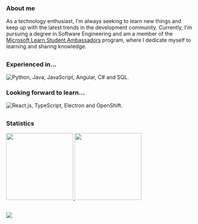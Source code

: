 ### About me  
As a technology enthusiast, I'm always seeking to learn new things and keep up with the latest trends in the development community. Currently, I'm pursuing a degree in Software Engineering and am a member of the [Microsoft Learn Student Ambassadors](https://mvp.microsoft.com/pt-BR/studentambassadors/profile/f518e1c9-eb8d-4a99-ae86-30bbf227b944) program, where I dedicate myself to learning and sharing knowledge.  

##
<div>
  <h3>Experienced in...</h3>
  <img src="https://skillicons.dev/icons?i=python,java,javascript,angular,cs,mysql" 
       title="Python, Java, JavaScript, Angular, C# and SQL."/>

<br>
<div>
  <h3>Looking forward to learn...</h3>
  <img src="https://skillicons.dev/icons?i=react,typescript,electron,openshift"
       title="React.js, TypeScript, Electron and OpenShift."/>
</div>

##  
### Statistics  
    
<a href="https://github.com/ramonvc">  
  <img height="180rem" src="https://github-readme-stats.vercel.app/api/top-langs/?username=ramonvc&count_private=true&layout=compact&langs_count=7&count_private=true&theme=transparent"/>  
  <img height="180rem" src="https://streak-stats.demolab.com/?user=ramonvc&theme=transparent"/>
</a>  

##

![](https://visitor-badge.laobi.icu/badge?page_id=ramonvc.readme)


